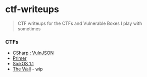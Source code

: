 # ctf-writeups
> CTF writeups for the CTFs and Vulnerable Boxes I play with sometimes

### CTFs

- [CSharp : VulnJSON](csharp-vulnjson.md)
- [Primer](primer.md)
- [SickOS 1.1](sickos-oscp-like.md)
- [The Wall](the-wall.md) - wip
